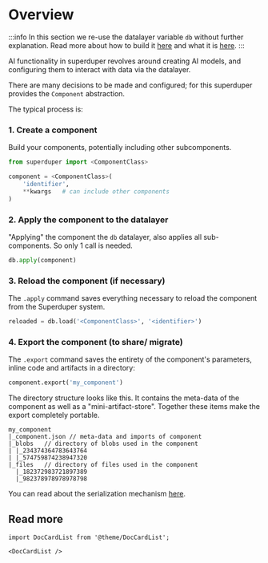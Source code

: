 # Overview

:::info
In this section we re-use the datalayer variable `db` without further explanation.
Read more about how to build it [here](../core_api/connect) and what it is [here](../fundamentals/datalayer_overview).
:::

AI functionality in superduper revolves around creating AI models, 
and configuring them to interact with data via the datalayer.

There are many decisions to be made and configured; for this superduper
provides the `Component` abstraction.

The typical process is:

### 1. Create a component

Build your components, potentially including other subcomponents.

```python
from superduper import <ComponentClass>

component = <ComponentClass>(
    'identifier',
    **kwargs   # can include other components
)
```

### 2. Apply the component to the datalayer

"Applying" the component the `db` datalayer, also
applies all sub-components. So only 1 call is needed.

```python
db.apply(component)
```

### 3. Reload the component (if necessary)

The `.apply` command saves everything necessary to reload the component
from the Superduper system.

```python
reloaded = db.load('<ComponentClass>', '<identifier>') 
```

### 4. Export the component (to share/ migrate)

The `.export` command saves the entirety of the component's parameters, 
inline code and artifacts in a directory:

```python
component.export('my_component')
```

The directory structure looks like this.
It contains the meta-data of the component as
well as a "mini-artifact-store". Together
these items make the export completely portable.

```
my_component
|_component.json // meta-data and imports of component
|_blobs   // directory of blobs used in the component
| |_234374364783643764
| |_574759874238947320
|_files   // directory of files used in the component
  |_182372983721897389
  |_982378978978978798
```

You can read about the serialization mechanism [here](../production/superduper_protocol.md).

## Read more

```mdx-code-block
import DocCardList from '@theme/DocCardList';

<DocCardList />
```
